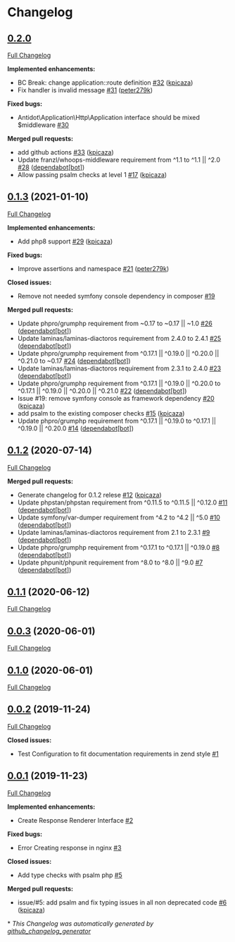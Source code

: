 # Changelog

## [0.2.0](https://github.com/antidot-framework/antidot-framework/tree/0.2.0)

[Full Changelog](https://github.com/antidot-framework/antidot-framework/compare/0.1.3...0.2.0)

**Implemented enhancements:**

- BC Break: change application::route definition [\#32](https://github.com/antidot-framework/antidot-framework/pull/32) ([kpicaza](https://github.com/kpicaza))
- Fix handler is invalid message [\#31](https://github.com/antidot-framework/antidot-framework/pull/31) ([peter279k](https://github.com/peter279k))

**Fixed bugs:**

- Antidot\Application\Http\Application interface should be mixed $middleware [\#30](https://github.com/antidot-framework/antidot-framework/issues/30)

**Merged pull requests:**

- add github actions [\#33](https://github.com/antidot-framework/antidot-framework/pull/33) ([kpicaza](https://github.com/kpicaza))
- Update franzl/whoops-middleware requirement from ^1.1 to ^1.1 || ^2.0 [\#28](https://github.com/antidot-framework/antidot-framework/pull/28) ([dependabot[bot]](https://github.com/apps/dependabot))
- Allow passing psalm checks at level 1 [\#17](https://github.com/antidot-framework/antidot-framework/pull/17) ([kpicaza](https://github.com/kpicaza))

## [0.1.3](https://github.com/antidot-framework/antidot-framework/tree/0.1.3) (2021-01-10)

[Full Changelog](https://github.com/antidot-framework/antidot-framework/compare/0.1.2...0.1.3)

**Implemented enhancements:**

- Add php8 support [\#29](https://github.com/antidot-framework/antidot-framework/pull/29) ([kpicaza](https://github.com/kpicaza))

**Fixed bugs:**

- Improve assertions and namespace [\#21](https://github.com/antidot-framework/antidot-framework/pull/21) ([peter279k](https://github.com/peter279k))

**Closed issues:**

- Remove not needed symfony console dependency in composer  [\#19](https://github.com/antidot-framework/antidot-framework/issues/19)

**Merged pull requests:**

- Update phpro/grumphp requirement from ~0.17 to ~0.17 || ~1.0 [\#26](https://github.com/antidot-framework/antidot-framework/pull/26) ([dependabot[bot]](https://github.com/apps/dependabot))
- Update laminas/laminas-diactoros requirement from 2.4.0 to 2.4.1 [\#25](https://github.com/antidot-framework/antidot-framework/pull/25) ([dependabot[bot]](https://github.com/apps/dependabot))
- Update phpro/grumphp requirement from ^0.17.1 || ^0.19.0 || ^0.20.0 || ^0.21.0 to ~0.17 [\#24](https://github.com/antidot-framework/antidot-framework/pull/24) ([dependabot[bot]](https://github.com/apps/dependabot))
- Update laminas/laminas-diactoros requirement from 2.3.1 to 2.4.0 [\#23](https://github.com/antidot-framework/antidot-framework/pull/23) ([dependabot[bot]](https://github.com/apps/dependabot))
- Update phpro/grumphp requirement from ^0.17.1 || ^0.19.0 || ^0.20.0 to ^0.17.1 || ^0.19.0 || ^0.20.0 || ^0.21.0 [\#22](https://github.com/antidot-framework/antidot-framework/pull/22) ([dependabot[bot]](https://github.com/apps/dependabot))
- Issue \#19: remove symfony console as framework dependency [\#20](https://github.com/antidot-framework/antidot-framework/pull/20) ([kpicaza](https://github.com/kpicaza))
- add psalm to the existing composer checks [\#15](https://github.com/antidot-framework/antidot-framework/pull/15) ([kpicaza](https://github.com/kpicaza))
- Update phpro/grumphp requirement from ^0.17.1 || ^0.19.0 to ^0.17.1 || ^0.19.0 || ^0.20.0 [\#14](https://github.com/antidot-framework/antidot-framework/pull/14) ([dependabot[bot]](https://github.com/apps/dependabot))

## [0.1.2](https://github.com/antidot-framework/antidot-framework/tree/0.1.2) (2020-07-14)

[Full Changelog](https://github.com/antidot-framework/antidot-framework/compare/0.1.1...0.1.2)

**Merged pull requests:**

- Generate changelog for 0.1.2 relese [\#12](https://github.com/antidot-framework/antidot-framework/pull/12) ([kpicaza](https://github.com/kpicaza))
- Update phpstan/phpstan requirement from ^0.11.5 to ^0.11.5 || ^0.12.0 [\#11](https://github.com/antidot-framework/antidot-framework/pull/11) ([dependabot[bot]](https://github.com/apps/dependabot))
- Update symfony/var-dumper requirement from ^4.2 to ^4.2 || ^5.0 [\#10](https://github.com/antidot-framework/antidot-framework/pull/10) ([dependabot[bot]](https://github.com/apps/dependabot))
- Update laminas/laminas-diactoros requirement from 2.1 to 2.3.1 [\#9](https://github.com/antidot-framework/antidot-framework/pull/9) ([dependabot[bot]](https://github.com/apps/dependabot))
- Update phpro/grumphp requirement from ^0.17.1 to ^0.17.1 || ^0.19.0 [\#8](https://github.com/antidot-framework/antidot-framework/pull/8) ([dependabot[bot]](https://github.com/apps/dependabot))
- Update phpunit/phpunit requirement from ^8.0 to ^8.0 || ^9.0 [\#7](https://github.com/antidot-framework/antidot-framework/pull/7) ([dependabot[bot]](https://github.com/apps/dependabot))

## [0.1.1](https://github.com/antidot-framework/antidot-framework/tree/0.1.1) (2020-06-12)

[Full Changelog](https://github.com/antidot-framework/antidot-framework/compare/0.0.3...0.1.1)

## [0.0.3](https://github.com/antidot-framework/antidot-framework/tree/0.0.3) (2020-06-01)

[Full Changelog](https://github.com/antidot-framework/antidot-framework/compare/0.1.0...0.0.3)

## [0.1.0](https://github.com/antidot-framework/antidot-framework/tree/0.1.0) (2020-06-01)

[Full Changelog](https://github.com/antidot-framework/antidot-framework/compare/0.0.2...0.1.0)

## [0.0.2](https://github.com/antidot-framework/antidot-framework/tree/0.0.2) (2019-11-24)

[Full Changelog](https://github.com/antidot-framework/antidot-framework/compare/0.0.1...0.0.2)

**Closed issues:**

- Test Configuration to fit documentation requirements in zend style [\#1](https://github.com/antidot-framework/antidot-framework/issues/1)

## [0.0.1](https://github.com/antidot-framework/antidot-framework/tree/0.0.1) (2019-11-23)

[Full Changelog](https://github.com/antidot-framework/antidot-framework/compare/7c775f2b1a63a7cb9c00909622b2eb71931ff54b...0.0.1)

**Implemented enhancements:**

- Create Response Renderer Interface [\#2](https://github.com/antidot-framework/antidot-framework/issues/2)

**Fixed bugs:**

- Error Creating response in nginx [\#3](https://github.com/antidot-framework/antidot-framework/issues/3)

**Closed issues:**

- Add type checks with psalm php [\#5](https://github.com/antidot-framework/antidot-framework/issues/5)

**Merged pull requests:**

- issue/\#5: add psalm and fix typing issues in all non deprecated code [\#6](https://github.com/antidot-framework/antidot-framework/pull/6) ([kpicaza](https://github.com/kpicaza))



\* *This Changelog was automatically generated by [github_changelog_generator](https://github.com/github-changelog-generator/github-changelog-generator)*
